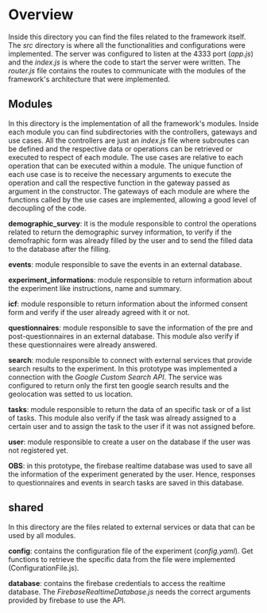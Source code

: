 # Overview

Inside this directory you can find the files related to the framework itself. The _src_ directory is where all the functionalities and configurations were implemented. The server was configured to listen at the 4333 port (_app.js_) and the _index.js_ is where the code to start the server were written. The _router.js_ file contains the routes to communicate with the modules of the framework's architecture that were implemented. 

## Modules

In this directory is the implementation of all the framework's modules. Inside each module you can find subdirectories with the controllers, gateways and use cases. All the controllers are just an _index.js_ file where subroutes can be defined and the respective data or operations can be retrieved or executed to respect of each module. The use cases are relative to each operation that can be executed within a module. The unique function of each use case is to receive the necessary arguments to execute the operation and call the respective function in the gateway passed as argument in the constructor. The gateways of each module are where the functions called by the use cases are implemented, allowing a good level of decoupling of the code. 

**demographic_survey**: it is the module responsible to control the operations related to return the demographic survey information, to verify if the demofraphic form was already filled by the user and to send the filled data to the database after the filling.

**events**: module responsible to save the events in an external database. 

**experiment_informations**: module responsible to return information about the experiment like instructions, name and summary. 

**icf**: module responsible to return information about the informed consent form and verify if the user already agreed with it or not.

**questionnaires**: module responsible to save the information of the pre and post-questionnaires in an external database. This module also verify if these questionnaires were already answered. 

**search**: module responsible to connect with external services that provide search results to the experiment. In this prototype was implemented a connection with the _Google Custom Search API_. The service was configured to return only the first ten google search results and the geolocation was setted to us location. 

**tasks**: module responsible to return the data of an specific task or of a list of tasks. This module also verify if the task was already assigned to a certain user and to assign the task to the user if it was not assigned before. 

**user**: module responsible to create a user on the database if the user was not registered yet. 

**OBS**: in this prototype, the firebase realtime database was used to save all the information of the experiment generated by the user. Hence, responses to questionnaires and events in search tasks are saved in this database. 

## shared

In this directory are the files related to external services or data that can be used by all modules. 

**config**: contains the configuration file of the experiment (_config.yaml_). Get functions to retrieve the specific data from the file were implemented (ConfigurationFile.js). 

**database**: contains the firebase credentials to access the realtime database. The _FirebaseRealtimeDatabase.js_ needs the correct arguments provided by firebase to use the API. 
